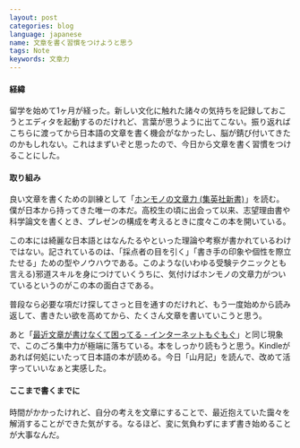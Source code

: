 ```yaml
---
layout: post
categories: blog
language: japanese
name: 文章を書く習慣をつけようと思う
tags: Note
keywords: 文章力
---
```


#### 経緯

留学を始めて1ヶ月が経った。新しい文化に触れた諸々の気持ちを記録しておこうとエディタを起動するのだけれど、言葉が思うように出てこない。振り返ればこちらに渡ってから日本語の文章を書く機会がなかったし、脳が錆び付いてきたのかもしれない。これはまずいぞと思ったので、今日から文章を書く習慣をつけることにした。

#### 取り組み

良い文章を書くための訓練として「<a href="http://www.amazon.co.jp/gp/product/4087200566/ref=as_li_qf_sp_asin_tl?ie=UTF8&camp=247&creative=1211&creativeASIN=4087200566&linkCode=as2&tag=mrk1869-22">ホンモノの文章力 (集英社新書)</a><img src="http://ir-jp.amazon-adsystem.com/e/ir?t=mrk1869-22&l=as2&o=9&a=4087200566" width="1" height="1" border="0" alt="" style="border:none !important; margin:0px !important;" />」を読む。僕が日本から持ってきた唯一の本だ。高校生の頃に出会って以来、志望理由書や科学論文を書くとき、プレゼンの構成を考えるときに度々この本を開いている。

この本には綺麗な日本語とはなんたるやといった理論や考察が書かれているわけではない。記されているのは、「採点者の目を引く」「書き手の印象や個性を際立たせる」ための型やノウハウである。このような(いわゆる受験テクニックとも言える)邪道スキルを身につけていくうちに、気付けばホンモノの文章力がついているというのがこの本の面白さである。

普段なら必要な項だけ探してさっと目を通すのだけれど、もう一度始めから読み返して、書きたい欲を高めてから、たくさん文章を書いていこうと思う。

あと「[最近文章が書けなくて困ってる - インターネットもぐもぐ](http://mogmog.hateblo.jp/entries/2013/11/04)」と同じ現象で、このごろ集中力が極端に落ちている。本をしっかり読もうと思う。Kindleがあれば何処にいたって日本語の本が読める。今日「山月記」を読んで、改めて活字っていいなぁと実感した。

#### ここまで書くまでに

時間がかかったけれど、自分の考えを文章にすることで、最近抱えていた靄々を解消することができた気がする。なるほど、変に気負わずにまず書き始めることが大事なんだ。
